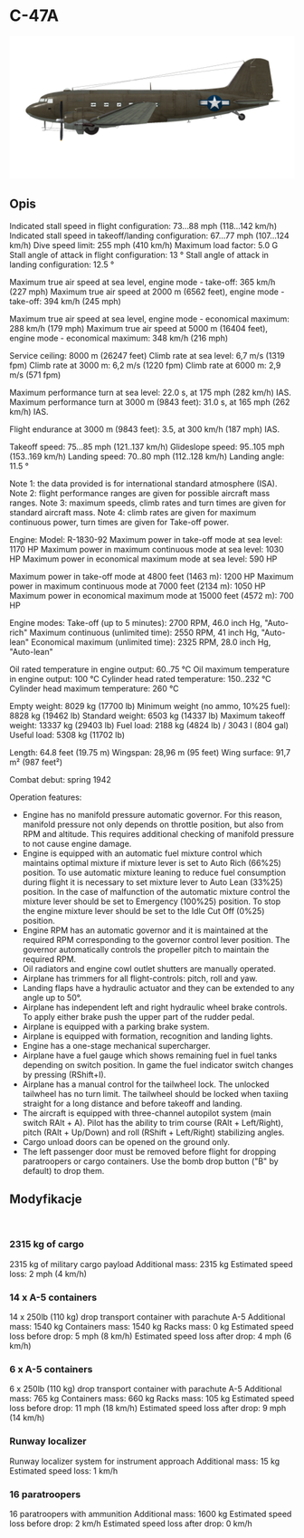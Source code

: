 ﻿# C-47A

![c47a](../images/c47a.png)

## Opis

Indicated stall speed in flight configuration: 73...88 mph (118...142 km/h)
Indicated stall speed in takeoff/landing configuration: 67...77 mph (107...124 km/h)
Dive speed limit: 255 mph (410 km/h)
Maximum load factor: 5.0 G
Stall angle of attack in flight configuration: 13 °
Stall angle of attack in landing configuration: 12.5 °

Maximum true air speed at sea level, engine mode - take-off: 365 km/h (227 mph)
Maximum true air speed at 2000 m (6562 feet), engine mode - take-off: 394 km/h (245 mph)

Maximum true air speed at sea level, engine mode - economical maximum: 288 km/h (179 mph)
Maximum true air speed at 5000 m (16404 feet), engine mode - economical maximum: 348 km/h (216 mph)

Service ceiling: 8000 m (26247 feet)
Climb rate at sea level: 6,7 m/s (1319 fpm)
Climb rate at 3000 m: 6,2 m/s (1220 fpm)
Climb rate at 6000 m: 2,9 m/s (571 fpm)

Maximum performance turn at sea level: 22.0 s, at 175 mph (282 km/h) IAS.
Maximum performance turn at 3000 m (9843 feet): 31.0 s, at 165 mph (262 km/h) IAS.

Flight endurance at 3000 m (9843 feet): 3.5, at 300 km/h (187 mph) IAS.

Takeoff speed: 75...85 mph (121..137 km/h)
Glideslope speed: 95..105 mph (153..169 km/h)
Landing speed: 70..80 mph (112..128 km/h)
Landing angle: 11.5 °

Note 1: the data provided is for international standard atmosphere (ISA).
Note 2: flight performance ranges are given for possible aircraft mass ranges.
Note 3: maximum speeds, climb rates and turn times are given for standard aircraft mass.
Note 4: climb rates are given for maximum continuous power, turn times are given for Take-off power.

Engine:
Model: R-1830-92
Maximum power in take-off mode at sea level: 1170 HP
Maximum power in maximum continuous mode at sea level: 1030 HP
Maximum power in economical maximum mode at sea level: 590 HP

Maximum power in take-off mode at 4800 feet (1463 m): 1200 HP
Maximum power in maximum continuous mode at 7000 feet (2134 m): 1050 HP
Maximum power in economical maximum mode at 15000 feet (4572 m): 700 HP

Engine modes:
Take-off (up to 5 minutes): 2700 RPM, 46.0 inch Hg, "Auto-rich"
Maximum continuous (unlimited time): 2550 RPM, 41 inch Hg, "Auto-lean"
Economical maximum (unlimited time): 2325 RPM, 28.0 inch Hg, "Auto-lean"

Oil rated temperature in engine output: 60..75 °C
Oil maximum temperature in engine output: 100 °C
Cylinder head rated temperature: 150..232 °C
Cylinder head maximum temperature: 260 °C

Empty weight: 8029 kg (17700 lb)
Minimum weight (no ammo, 10%25 fuel): 8828 kg (19462 lb)
Standard weight: 6503 kg (14337 lb)
Maximum takeoff weight: 13337 kg (29403 lb)
Fuel load: 2188 kg (4824 lb) / 3043 l (804 gal)
Useful load: 5308 kg (11702 lb)

Length: 64.8 feet (19.75 m)
Wingspan: 28,96 m (95 feet)
Wing surface: 91,7 m² (987 feet²)

Combat debut: spring 1942

Operation features:
- Engine has no manifold pressure automatic governor. For this reason, manifold pressure not only depends on throttle position, but also from RPM and altitude. This requires additional checking of manifold pressure to not cause engine damage.
- Engine is equipped with an automatic fuel mixture control which maintains optimal mixture if mixture lever is set to Auto Rich (66%25) position. To use automatic mixture leaning to reduce fuel consumption during flight it is necessary to set mixture lever to Auto Lean (33%25) position. In the case of malfunction of the automatic mixture control the mixture lever should be set to Emergency (100%25) position. To stop the engine mixture lever should be set to the Idle Cut Off (0%25) position.
- Engine RPM has an automatic governor and it is maintained at the required RPM corresponding to the governor control lever position. The governor automatically controls the propeller pitch to maintain the required RPM.
- Oil radiators and engine cowl outlet shutters are manually operated.
- Airplane has trimmers for all flight-controls: pitch, roll and yaw.
- Landing flaps have a hydraulic actuator and they can be extended to any angle up to 50°.
- Airplane has independent left and right hydraulic wheel brake controls. To apply either brake push the upper part of the rudder pedal.
- Airplane is equipped with a parking brake system.
- Airplane is equipped with formation, recognition and landing lights.
- Engine has a one-stage mechanical supercharger.
- Airplane have a fuel gauge which shows remaining fuel in fuel tanks depending on switch position. In game the fuel indicator switch changes by pressing (RShift+I).
- Airplane has a manual control for the tailwheel lock. The unlocked tailwheel has no turn limit. The tailwheel should be locked when taxiing straight for a long distance and before takeoff and landing.
- The aircraft is equipped with three-channel autopilot system (main switch RAlt + A). Pilot has the ability to trim course (RAlt + Left/Right), pitch (RAlt + Up/Down) and roll (RShift + Left/Right) stabilizing angles.
- Cargo unload doors can be opened on the ground only.
- The left passenger door must be removed before flight for dropping paratroopers or cargo containers. Use the bomb drop button ("B" by default) to drop them.

## Modyfikacje
﻿

### 2315 kg of cargo

2315 kg of military cargo payload
Additional mass: 2315 kg
Estimated speed loss: 2 mph (4 km/h)
﻿

### 14 x A-5 containers

14 x 250lb (110 kg) drop transport container with parachute A-5
Additional mass: 1540 kg
Containers mass: 1540 kg
Racks mass: 0 kg
Estimated speed loss before drop: 5 mph (8 km/h)
Estimated speed loss after drop: 4 mph (6 km/h)﻿

### 6 x A-5 containers

6 x 250lb (110 kg) drop transport container with parachute A-5
Additional mass: 765 kg
Containers mass: 660 kg
Racks mass: 105 kg
Estimated speed loss before drop: 11 mph (18 km/h)
Estimated speed loss after drop: 9 mph (14 km/h)﻿

### Runway localizer

Runway localizer system for instrument approach
Additional mass: 15 kg
Estimated speed loss: 1 km/h﻿

### 16 paratroopers

16 paratroopers with ammunition
Additional mass: 1600 kg
Estimated speed loss before drop: 2 km/h
Estimated speed loss after drop: 0 km/h